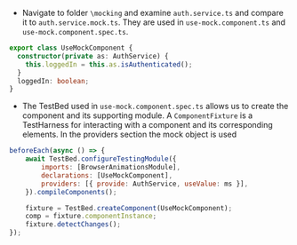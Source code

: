 - Navigate to folder `\mocking` and examine `auth.service.ts` and compare it to `auth.service.mock.ts`. They are used in `use-mock.component.ts` and `use-mock.component.spec.ts`.

```typescript
export class UseMockComponent {
  constructor(private as: AuthService) {
    this.loggedIn = this.as.isAuthenticated();
  }
  loggedIn: boolean;
}
```
- The TestBed used in `use-mock.component.spec.ts` allows us to create the component and its supporting module. A `ComponentFixture` is a TestHarness for interacting with a component and its corresponding elements. In the providers section the mock object is used

```javascript
beforeEach(async () => {
    await TestBed.configureTestingModule({
        imports: [BrowserAnimationsModule],
        declarations: [UseMockComponent],
        providers: [{ provide: AuthService, useValue: ms }],
    }).compileComponents();

    fixture = TestBed.createComponent(UseMockComponent);
    comp = fixture.componentInstance;
    fixture.detectChanges();
});
```